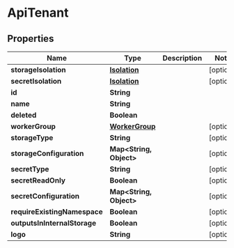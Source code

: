 

# ApiTenant


## Properties

| Name | Type | Description | Notes |
|------------ | ------------- | ------------- | -------------|
|**storageIsolation** | [**Isolation**](Isolation.md) |  |  [optional] |
|**secretIsolation** | [**Isolation**](Isolation.md) |  |  [optional] |
|**id** | **String** |  |  |
|**name** | **String** |  |  |
|**deleted** | **Boolean** |  |  |
|**workerGroup** | [**WorkerGroup**](WorkerGroup.md) |  |  [optional] |
|**storageType** | **String** |  |  [optional] |
|**storageConfiguration** | **Map&lt;String, Object&gt;** |  |  [optional] |
|**secretType** | **String** |  |  [optional] |
|**secretReadOnly** | **Boolean** |  |  [optional] |
|**secretConfiguration** | **Map&lt;String, Object&gt;** |  |  [optional] |
|**requireExistingNamespace** | **Boolean** |  |  [optional] |
|**outputsInInternalStorage** | **Boolean** |  |  [optional] |
|**logo** | **String** |  |  [optional] |



